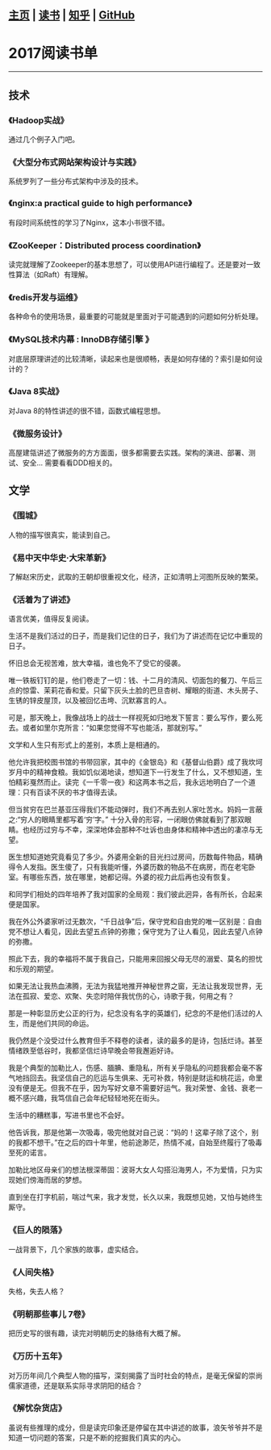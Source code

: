 [主页](http://vonzhou.com)  | [读书](https://github.com/vonzhou/readings)  | [知乎](https://www.zhihu.com/people/vonzhou) | [GitHub](https://github.com/vonzhou)
---
# 2017阅读书单
---

## 技术

###  《Hadoop实战》

通过几个例子入门吧。 

###  《大型分布式网站架构设计与实践》 

系统罗列了一些分布式架构中涉及的技术。

###  《nginx:a practical guide to high performance》 

有段时间系统性的学习了Nginx，这本小书很不错。

###  《ZooKeeper：Distributed process coordination》

读完就理解了Zookeeper的基本思想了，可以使用API进行编程了。还是要对一致性算法（如Raft）有理解。

###  《redis开发与运维》

各种命令的使用场景，最重要的可能就是里面对于可能遇到的问题如何分析处理。

###  《MySQL技术内幕 : InnoDB存储引擎 》

对底层原理讲述的比较清晰，读起来也是很顺畅，表是如何存储的？索引是如何设计的？

###  《Java 8实战》

对Java 8的特性讲述的很不错，函数式编程思想。

###  《微服务设计》

高屋建瓴讲述了微服务的方方面面，很多都需要去实践。架构的演进、部署、测试、安全... 需要看看DDD相关的。

## 文学

### 《围城》

人物的描写很真实，能读到自己。

### 《易中天中华史·大宋革新》
 
了解赵宋历史，武取的王朝却很重视文化，经济，正如清明上河图所反映的繁荣。

### 《活着为了讲述》

语言优美，值得反复阅读。

生活不是我们活过的日子，而是我们记住的日子，我们为了讲述而在记忆中重现的日子。

怀旧总会无视苦难，放大幸福，谁也免不了受它的侵袭。

唯一铁板钉钉的是，他们卷走了一切：钱、十二月的清风、切面包的餐刀、午后三点的惊雷、茉莉花香和爱。只留下灰头土脸的巴旦杏树、耀眼的街道、木头房子、生锈的锌皮屋顶，以及被回忆击垮、沉默寡言的人。

可是，那天晚上，我像战场上的战士一样视死如归地发下誓言：要么写作，要么死去。或者如里尔克所言：“如果您觉得不写也能活，那就别写。”

文学和人生只有形式上的差别，本质上是相通的。

他允许我把校图书馆的书带回家，其中的《金银岛》和《基督山伯爵》成了我坎坷岁月中的精神食粮。我如饥似渴地读，想知道下一行发生了什么，又不想知道，生怕精彩戛然而止。读完《一千零一夜》和这两本书之后，我永远地明白了一个道理：只有百读不厌的书才值得去读。

但当贫穷在巴兰基亚压得我们不能动弹时，我们不再去别人家吐苦水。妈妈一言蔽之:“穷人的眼睛里都写着‘穷’字。” 十分入骨的形容，一闭眼仿佛就看到了那双眼睛。也经历过穷与不幸，深深地体会那种不吐诉也由身体和精神中透出的凄凉与无望。

医生想知道她究竟看见了多少。外婆用全新的目光扫过房间，历数每件物品，精确得令人发指。医生傻了，只有我能听懂，外婆历数的物品不在病房，而在老宅卧室。有哪些东西，放在哪里，她都记得。外婆的视力此后再也没有恢复。

和同学们相处的四年培养了我对国家的全局观：我们彼此迥异，各有所长，合起来便是国家。

我在外公外婆家听过无数次，“千日战争”后，保守党和自由党的唯一区别是：自由党不想让人看见，因此去望五点钟的弥撒；保守党为了让人看见，因此去望八点钟的弥撒。

照此下去，我的幸福将不属于我自己，只能用来回报父母无尽的溺爱、莫名的担忧和乐观的期望。

如果无法让我热血沸腾，无法为我猛地推开神秘世界之窗，无法让我发现世界，无法在孤寂、爱恋、欢聚、失恋时陪伴我忧伤的心，诗歌于我，何用之有？

那是一种彰显历史公正的行为，纪念没有名字的英雄们，纪念的不是他们活过的人生，而是他们共同的命运。

我仍然是个没受过什么教育但手不释卷的读者，读的最多的是诗，包括烂诗。甚至情绪跌至低谷时，我都坚信烂诗早晚会带我邂逅好诗。

我是个典型的加勒比人，伤感、腼腆、重隐私，所有关乎隐私的问题我都会毫不客气地挡回去。我坚信自己的厄运与生俱来、无可补救，特别是财运和桃花运，命里没有便是无。但我不在乎，因为写好文章不需要好运气。我对荣誉、金钱、衰老一概不感兴趣，我笃信自己会年纪轻轻地死在街头。

生活中的糟糕事，写进书里也不会好。

他告诉我，那是他第一次吸毒，吸完他就对自己说：“妈的！这辈子除了这个，别的我都不想干。”在之后的四十年里，他前途渺茫，热情不减，自始至终履行了吸毒至死的诺言。

加勒比地区母亲们的想法根深蒂固：波哥大女人勾搭沿海男人，不为爱情，只为实现她们傍海而居的梦想。

直到坐在打字机前，喘过气来，我才发觉，长久以来，我既想见她，又怕与她终生厮守。


### 《巨人的陨落》 

一战背景下，几个家族的故事，虚实结合。 


### 《人间失格》

失格，失去人格？

### 《明朝那些事儿 7卷》

把历史写的很有趣，读完对明朝历史的脉络有大概了解。

### 《万历十五年》

对万历年间几个典型人物的描写，深刻揭露了当时社会的特点，是毫无保留的崇尚儒家道德，还是联系实际寻求阴阳的结合？

### 《解忧杂货店》

虽说有些推理的成分，但是读完印象还是停留在其中讲述的故事，浪矢爷爷并不是知道一切问题的答案，只是不断的挖掘我们真实的内心。

